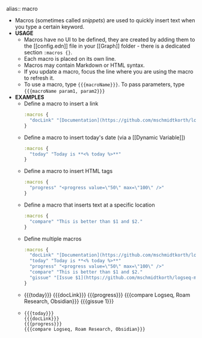 alias:: macro

- Macros (sometimes called _snippets_) are used to quickly insert text when you type a certain keyword.
- **USAGE**
	- Macros have no UI to be defined, they are created by adding them to the [[config.edn]] file in your [[Graph]] folder - there is a dedicated section `:macros {}`.
	- Each macro is placed on its own line.
	- Macros may contain Markdown or HTML syntax.
	- If you update a macro, focus the line where you are using the macro to refresh it.
	- To use a macro, type `{{{macroName}}}`. To pass parameters, type `{{{macroName param1, param2}}}`
- **EXAMPLES**
	- Define a macro to insert a link
	  ```clojure
	  :macros {
	  	"docLink" "[Documentation](https://github.com/mschmidtkorth/logseq-msk-docs)"
	  }
	  ```
	- Define a macro to insert today's date (via a [[Dynamic Variable]])
	  ```clojure
	  :macros {
	  	"today" "Today is **<% today %>**"
	  }
	  ```
	- Define a macro to insert HTML tags
	  ```clojure
	  :macros {
	  	"progress" "<progress value=\"50\" max=\"100\" />"
	  }
	  ```
	- Define a macro that inserts text at a specific location
	  ```clojure
	  :macros {
	  	"compare" "This is better than $1 and $2."
	  }
	  ```
	- Define multiple macros
	  ```clojure
	  :macros {
	  	"docLink" "[Documentation](https://github.com/mschmidtkorth/logseq-msk-docs)"
	  	"today" "Today is **<% today %>**"
	  	"progress" "<progress value=\"50\" max=\"100\" />"
	  	"compare" "This is better than $1 and $2."
	  	"gissue" "[Issue $1](https://github.com/mschmidtkorth/logseq-msk-docs/issues/$1)"
	  }
	  ```
	- {{{today}}}
	  {{{docLink}}}
	  {{{progress}}}
	  {{{compare Logseq, Roam Research, Obsidian}}}
	  {{{gissue 1}}}
	-
	  ```source
	  {{{today}}}
	  {{{docLink}}}
	  {{{progress}}}
	  {{{compare Logseq, Roam Research, Obsidian}}}
	  ```